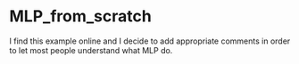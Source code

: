 # MLP_from_scratch
I find this example online and I decide to add appropriate comments in order to let most people understand what MLP do.
